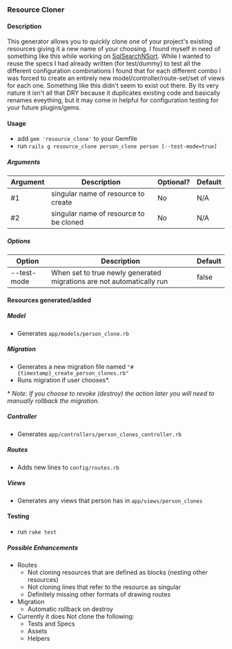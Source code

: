 ### Resource Cloner ###

#### Description ####
This generator allows you to quickly clone one of your project's existing resources giving it a new name of your choosing. I found myself in need of something like this while working on [SqlSearchNSort](https://github.com/jomalley2112/sql_search_n_sort). While I wanted to reuse the specs I had already written (for test/dummy) to test all the different configuration combinations I found that for each different combo I was forced to create an entirely new model/controller/route-set/set of views for each one. Something like this didn't seem to exist out there. By its very nature it isn't all that DRY because it duplicates existing code and basically renames eveything, but it may come in helpful for configuration testing for your future plugins/gems.

#### Usage ####
- add `gem 'resource_clone'` to your Gemfile
- run `rails g resource_clone person_clone person [--test-mode=true]`

##### Arguments #####
| Argument | Description                            | Optional? | Default |
| -------  | -------------------------------------- | --------- | ------- |
| #1       | singular name of resource to create    | No        | N/A     |
| #2       | singular name of resource to be cloned | No        | N/A     |

##### Options #####
| Option       | Description                                                           | Default |
| ------------ | --------------------------------------------------------------------- | ------- |
| --test-mode  | When set to true newly generated migrations are not automatically run | false   |


#### Resources generated/added ####

##### Model #####
- Generates `app/models/person_clone.rb`

##### Migration #####
- Generates a new migration file named `"#{timestamp}_create_person_clones.rb"`
- Runs migration if user chooses\*. 

\* _Note: If you choose to revoke (destroy) the action later you will need to manually rollback the migration._

##### Controller #####
- Generates `app/controllers/person_clones_controller.rb`

##### Routes #####
- Adds new lines to `config/routes.rb`

##### Views #####
- Generates any views that person has in `app/views/person_clones`

#### Testing ####
- run `rake test`

##### Possible Enhancements #####
- Routes
	- Not cloning resources that are defined as blocks (nesting other resources)
	- Not cloning lines that refer to the resource as singular
	- Definitely missing other formats of drawing routes
- Migration
	- Automatic rollback on destroy
- Currently it does Not clone the following:
	- Tests and Specs
	- Assets
	- Helpers
